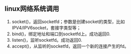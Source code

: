 

## linux网络系统调用


1. socket()，返回socketfd；参数是创建socket的类型，比如IPV4/IPV6socket，套接字类型等；
2. bind()，绑定地址和端口到socketfd上。成功返回0.
3. listen()，监听socketfd。成功返回0.
4. accept()，从监听的socketfd，返回一个新的连接产生的fd。